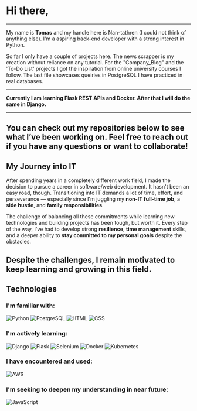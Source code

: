 # Hi there,
-----------
My name is **Tomas** and my handle here is Nan-tathren (I could not think of anything else). I'm a aspiring back-end developer with a strong interest in Python.

So far I only have a couple of projects here. The news scrapper is my creation without reliance on any tutorial. For the "Company_Blog" and the 'To-Do List' projects I got the inspiration from online university courses I follow. The last file showcases queiries in PostgreSQL I have practiced in real databases. 

-----------

**Currently I am learning Flask REST APIs and Docker. After that I will do the same in Django.**

-----------

You can check out my repositories below to see what I’ve been working on. Feel free to reach out if you have any questions or want to collaborate!
-----------
## My Journey into IT

After spending years in a completely different work field, I made the decision to pursue a career in software/web development. It hasn't been an easy road, though. Transitioning into IT demands a lot of time, effort, and perseverance — especially since I'm juggling my **non-IT full-time job**, a **side hustle**, and **family responsibilities**.

The challenge of balancing all these commitments while learning new technologies and building projects has been tough, but worth it. Every step of the way, I've had to develop strong **resilience**, **time management** skills, and a deeper ability to **stay committed to my personal goals** despite the obstacles.

Despite the challenges, I remain motivated to keep learning and growing in this field.
-----------
## Technologies

### I'm familiar with:
![Python](https://img.shields.io/badge/-Python-3776AB?logo=python&logoColor=white&style=for-the-badge)
![PostgreSQL](https://img.shields.io/badge/-PostgreSQL-336791?logo=postgresql&logoColor=white&style=for-the-badge)
![HTML](https://img.shields.io/badge/-HTML5-E34F26?logo=html5&logoColor=white&style=for-the-badge)
![CSS](https://img.shields.io/badge/-CSS3-1572B6?logo=css3&logoColor=white&style=for-the-badge)

### I'm actively learning:
![Django](https://img.shields.io/badge/-Django-092E20?logo=django&logoColor=white&style=for-the-badge)
![Flask](https://img.shields.io/badge/Flask-000000?style=for-the-badge&logo=flask&logoColor=white)
![Selenium](https://img.shields.io/badge/Selenium-43B02A?style=for-the-badge&logo=selenium&logoColor=white)
![Docker](https://img.shields.io/badge/-Docker-2496ED?logo=docker&logoColor=white&style=for-the-badge)
![Kubernetes](https://img.shields.io/badge/-Kubernetes-326CE5?logo=kubernetes&logoColor=white&style=for-the-badge)

### I have encountered and used:
![AWS](https://img.shields.io/badge/-AWS-232F3E?logo=amazon-aws&logoColor=white&style=for-the-badge)


### I'm seeking to deepen my understanding in near future:
![JavaScript](https://img.shields.io/badge/-JavaScript-F7DF1E?logo=javascript&logoColor=white&style=for-the-badge)




